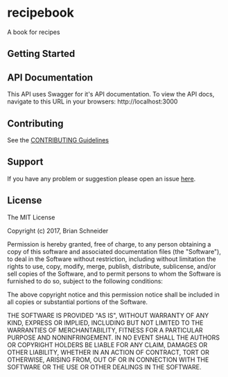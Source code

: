# recipebook 

A book for recipes


## Getting Started

## API Documentation
This API uses Swagger for it's API documentation. To view the API docs, navigate to this URL in your browsers: http://localhost:3000


## Contributing

See the [CONTRIBUTING Guidelines](https://github.com/digitalbs/recipebook/blob/master/CONTRIBUTING.md)

## Support
If you have any problem or suggestion please open an issue [here](https://github.com/digitalbs/recipebook/issues).

## License

The MIT License

Copyright (c) 2017, Brian Schneider

Permission is hereby granted, free of charge, to any person
obtaining a copy of this software and associated documentation
files (the "Software"), to deal in the Software without
restriction, including without limitation the rights to use,
copy, modify, merge, publish, distribute, sublicense, and/or sell
copies of the Software, and to permit persons to whom the
Software is furnished to do so, subject to the following
conditions:

The above copyright notice and this permission notice shall be
included in all copies or substantial portions of the Software.

THE SOFTWARE IS PROVIDED "AS IS", WITHOUT WARRANTY OF ANY KIND,
EXPRESS OR IMPLIED, INCLUDING BUT NOT LIMITED TO THE WARRANTIES
OF MERCHANTABILITY, FITNESS FOR A PARTICULAR PURPOSE AND
NONINFRINGEMENT. IN NO EVENT SHALL THE AUTHORS OR COPYRIGHT
HOLDERS BE LIABLE FOR ANY CLAIM, DAMAGES OR OTHER LIABILITY,
WHETHER IN AN ACTION OF CONTRACT, TORT OR OTHERWISE, ARISING
FROM, OUT OF OR IN CONNECTION WITH THE SOFTWARE OR THE USE OR
OTHER DEALINGS IN THE SOFTWARE.

